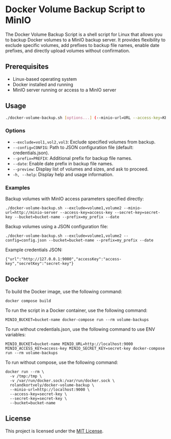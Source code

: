 # Docker Volume Backup Script to MinIO

The Docker Volume Backup Script is a shell script for Linux that allows you to backup Docker volumes to a MinIO backup server. It provides flexibility to exclude specific volumes, add prefixes to backup file names, enable date prefixes, and directly upload volumes without confirmation.

## Prerequisites

- Linux-based operating system
- Docker installed and running
- MinIO server running or access to a MinIO server

## Usage

```bash
./docker-volume-backup.sh [options...] (--minio-url=URL --access-key=KEY --secret-key=KEY --bucket=BUCKET | --config=CONFIG --bucket=BUCKET)
```

### Options

- `--exclude=vol1,vol2,vol3`: Exclude specified volumes from backup.
- `--config=CONFIG`: Path to JSON configuration file (default: credentials.json).
- `--prefix=PREFIX`: Additional prefix for backup file names.
- `--date`: Enable date prefix in backup file names.
- `--preview`: Display list of volumes and sizes, and ask to proceed.
- `-h, --help`: Display help and usage information.

### Examples

Backup volumes with MinIO access parameters specified directly:
```
./docker-volume-backup.sh --exclude=volume1,volume2 --minio-url=http://minio-server --access-key=access-key --secret-key=secret-key --bucket=bucket-name --prefix=my_prefix --date
```

Backup volumes using a JSON configuration file:
```
./docker-volume-backup.sh --exclude=volume1,volume2 --config=config.json --bucket=bucket-name --prefix=my_prefix --date
```

Example credentials JSON:
```
{"url":"http://127.0.0.1:9000","accessKey":"access-key","secretKey":"secret-key"}
```

## Docker

To build the Docker image, use the following command:
```
docker compose build
```

To run the script in a Docker container, use the following command:
```
MINIO_BUCKET=bucket-name docker-compose run --rm volume-backups
```

To run without credentials.json, use the following command to use ENV variables:
```
MINIO_BUCKET=bucket-name MINIO_URL=http://localhost:9000 MINIO_ACCESS_KEY=access-key MINIO_SECRET_KEY=secret-key docker-compose run --rm volume-backups
```

To run without compose, use the following command:
```
docker run --rm \
  -v /tmp:/tmp \
  -v /var/run/docker.sock:/var/run/docker.sock \
  rolandkortvely/docker-volume-backup \
  --minio-url=http://localhost:9000 \
  --access-key=secret-key \
  --secret-key=secret-key \
  --bucket=bucket-name
```

## License

This project is licensed under the [MIT License](LICENSE).
